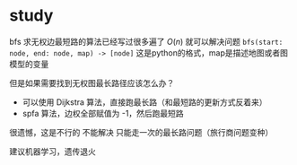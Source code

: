 # study

bfs 求无权边最短路的算法已经写过很多遍了
$O(n)$ 就可以解决问题
`bfs(start: node, end: node, map) -> [node]`  这是python的格式，map是描述地图或者图模型的变量

但是如果需要找到无权图最长路径应该怎么办？
- 可以使用 Dijkstra 算法，直接跑最长路（和最短路的更新方式反着来）
- spfa 算法，边权全部赋值为 -1，然后跑最短路

很遗憾，这是不行的
不能解决 只能走一次的最长路问题（旅行商问题变种）

建议机器学习，遗传退火